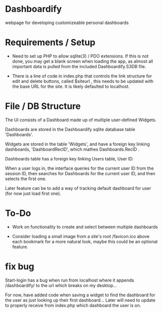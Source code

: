 # Dashboardify
webpage for developing customizeable personal dashboards


# Requirements / Setup

- Need to set up PHP to allow sqlite(3) / PDO extensions.
If this is not done, you may get a blank screen when loading the app, as almost all important data is pulled from the included Dashboardify.S3DB file.

- There is a line of code in index.php that controls the link structure for edit and delete buttons, called $siteurl , this needs to be updated with the base URL for the site. It is likely defaulted to localhost. 

# File / DB Structure

The UI consists of a Dashboard made up of multiple user-defined Widgets.

Dashboards are stored in the Dashboardify sqlite database table 'Dashboards'.

Widgets are stored in the table 'Widgets', and have a foreign key linking dashboards, 'DashboardRecID', which mathes Dashboards.RecID .

Dashboards table has a foreign key linking Users table, User ID.

When a user logs in, the interface queries for the current user ID from the session ID, then searches for Dashboards for the current user ID, and then selects the first one. 

Later feature can be to add a way of tracking default dashboard for user (for now just load first one).

# To-Do

- Work on functionality to create and select between multiple dashboards

- Consider loading a small image from a site's root /favicon.ico above each bookmark for a more natural look, maybe this could be an optional feature.

# fix bug
Start-login has a bug when run from localhost where it appends /dashboardify/ to the url which breaks on my desktop...

For now, have added code when saving a widget to find the dashboard for the user as just looking up  their first dashboard... Later will need to update to properly receive from index.php which dashboard the user is on. 